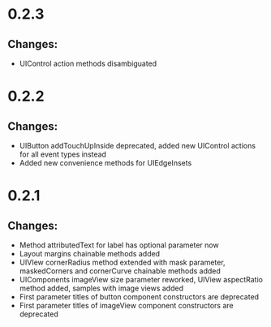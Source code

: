 # 0.2.3

## Changes:

* UIControl action methods disambiguated

# 0.2.2

## Changes:

* UIButton addTouchUpInside deprecated, added new UIControl actions for all event types instead
* Added new convenience methods for UIEdgeInsets

# 0.2.1

## Changes:

* Method attributedText for label has optional parameter now
* Layout margins chainable methods added
* UIVIew cornerRadius method extended with mask parameter, maskedCorners and cornerCurve chainable methods added
* UIComponents imageView size parameter reworked, UIView aspectRatio method added, samples with image views added
* First parameter titles of button component constructors are deprecated
* First parameter titles of imageView component constructors are deprecated
